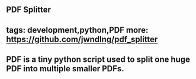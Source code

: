 PDF Splitter
-----
tags: development,python,PDF
more: https://github.com/jwndlng/pdf_splitter
-----
PDF is a tiny python script used to split one huge PDF into multiple smaller PDFs.
-----
